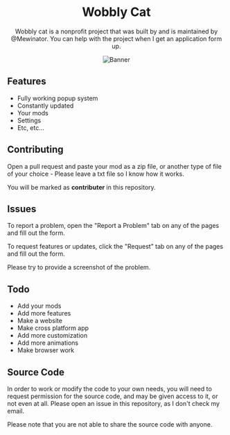<div align="center">

# Wobbly Cat

Wobbly cat is a nonprofit project that was built by and is maintained by @Mewinator. You can help with the project when I get an application form up.

<img src="./img/banners/wobble-banner.png"
     alt="Banner"
/>

</div>

## Features

- Fully working popup system
- Constantly updated
- Your mods
- Settings
- Etc, etc...

## Contributing
Open a pull request and paste your mod as a zip file, or another type of file of your choice - Please leave a txt file so I know how it works. 

You will be marked as **contributer** in this repository. 

## Issues

To report a problem, open the "Report a Problem" tab on any of the pages and fill out the form.

To request features or updates, click the "Request" tab on any of the pages and fill out the form.

Please try to provide a screenshot of the problem.

## Todo

- Add your mods
- Add more features
- Make a website
- Make cross platform app
- Add more customization
- Add more animations
- Make browser work

## Source Code

In order to work or modify the code to your own needs, you will need to request permission for the source code, and may be given access to it, or not even at all. Please open an issue in this repository, as I don't check my email.

Please note that you are not able to share the source code with anyone.
